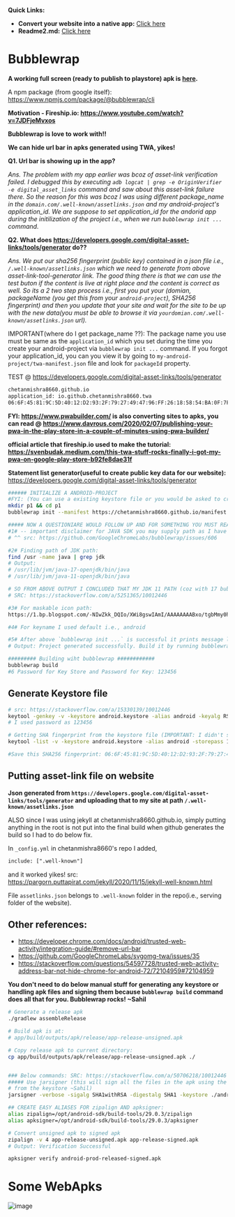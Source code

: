 
**Quick Links:**
- **Convert your website into a native app:** [Click here](https://gonative.io/)
- **Readme2.md:** [Click here](Readme2.md)

# Bubblewrap

**A working full screen (ready to publish to playstore) apk is [here](https://github.com/sahilrajput03/pwa-to-apk-using-twa/raw/main/bw.apk).**

A npm package (from google itself): https://www.npmjs.com/package/@bubblewrap/cli

**Motivation - Fireship.io: https://www.youtube.com/watch?v=7JDFjeMvxos**

**Bubblewrap is love to work with!!**

**We can hide url bar in apks generated using TWA, yikes!**

**Q1. Url bar is showing up in the app?**

_Ans. The problem with my app earlier was bcoz of asset-link verification failed. I debugged this by executing `adb logcat | grep -e OriginVerifier -e digital_asset_links` command and saw about this asset-link failure there. So the reason for this was bcoz I was using different package_name in the `domain.com/.well-known/assetlinks.json` and my android-project's application_id. We are suppose to set application_id for the andorid app during the initilization of the project i.e., when we run `bubblewrap init ...` command._

**Q2. What does https://developers.google.com/digital-asset-links/tools/generator do??**

_Ans. We put our sha256 fingerprint (public key) contained in a json file i.e., `/.well-known/assetlinks.json` which we need to generate from above asset-link-tool-generator link. The good thing there is that we can use the test buton if the content is live at right place and the content is correct as well. So its a 2 two step process i.e., first you put your (domian, packageName (you get this from your `android-project`), SHA256 fingerprint) and then you update that your site and wait for the site to be up with the new data(you must be able to browse it via `yourdomian.com/.well-known/assetlinks.json` url)._

IMPORTANT(where do I get package_name ??): The package name you use must be same as the `application_id` which you set during the time you create your android-project via `bubblewrap init ...` command. If you forgot your application_id, you can you view it by going to `my-android-project/twa-manifest.json` file and look for `packageId` property.

TEST @ https://developers.google.com/digital-asset-links/tools/generator

```txt
chetanmishra8660.github.io
application_id: io.github.chetanmishra8660.twa
06:6F:45:81:9C:5D:40:12:D2:93:2F:79:27:49:47:96:FF:26:18:58:54:BA:0F:7F:D7:9B:08:DE:CE:E7:A9:81
```

**FYI: https://www.pwabuilder.com/ is also converting sites to apks, you can read @ https://www.davrous.com/2020/02/07/publishing-your-pwa-in-the-play-store-in-a-couple-of-minutes-using-pwa-builder/**

**official article that fireship.io used to make the tutorial: https://svenbudak.medium.com/this-twa-stuff-rocks-finally-i-got-my-pwa-on-google-play-store-b92fe8dae31f**

**Statement list generator(useful to create public key data for our website):** https://developers.google.com/digital-asset-links/tools/generator

```bash
###### INITIALIZE A ANDROID-PROJECT
#FYI: (You can use a existing keystore file or you would be asked to create new keystore file as well, fyi: I have tried creating my keystore file before this so I used that one and that flow worked really good{see later in this to know how to generate the keystore file})
mkdir p1 && cd p1
bubblewrap init --manifest https://chetanmishra8660.github.io/manifest.json

##### NOW A QUESTIONIARE WOULD FOLLOW UP AND FOR SOMETHING YOU MUST READ BELOW TEXT FOR ONCE TO SIDESTEP THE DIFFICULTIES I FACED BEFORE.
#1# -- important disclaimer for JAVA SDK you may supply path as I have concluded using some commands below but, for `androidtools` you must allow  bubblewrpa to install on its own. THATS IMPORTANT OTHERWISE bubblewrap build command won't work at all.
# ^^ src: https://github.com/GoogleChromeLabs/bubblewrap/issues/606

#2# Finding path of JDK path:
find /usr -name java | grep jdk
# Output:
# /usr/lib/jvm/java-17-openjdk/bin/java
# /usr/lib/jvm/java-11-openjdk/bin/java

# SO FROM ABOVE OUTPUT I CONCLUDED THAT MY JDK 11 PATH (coz with 17 bubblewrap throws error) is: /usr/lib/jvm/java-11-openjdk
# SRC: https://stackoverflow.com/a/5251365/10012446

#3# For maskable icon path:
https://1.bp.blogspot.com/-NIwZkk_DQIo/XWi8gswIAmI/AAAAAAAABxo/tgbMmy0hNv4tJj0E3lDJVXXrk07yASdOgCK4BGAYYCw/s320/android-chrome-512x512.png

#4# For keyname I used default i.e., android

#5# After above `bubblewrap init ...` is successful it prints message like:
# Output: Project generated successfully. Build it by running bubblewrap build

######### Building wiht bubblewrap ############
bubblewrap build
#6 Password for Key Store and Password for Key: 123456
```

## Generate Keystore file

```bash
# src: https://stackoverflow.com/a/15330139/10012446
keytool -genkey -v -keystore android.keystore -alias android -keyalg RSA -keysize 2048 -validity 10000
# I used password as 123456

# Getting SHA fingerprint from the keystore file (IMPORTANT: I didn't set passkey though)
keytool -list -v -keystore android.keystore -alias android -storepass 123456

#Save this SHA256 fingerprint: 06:6F:45:81:9C:5D:40:12:D2:93:2F:79:27:49:47:96:FF:26:18:58:54:BA:0F:7F:D7:9B:08:DE:CE:E7:A9:81
```

## Putting asset-link file on website

**Json generated from `https://developers.google.com/digital-asset-links/tools/generator` and uploading that to my site at path `/.well-known/assetlinks.json`**

ALSO since I was using jekyll at chetanmishra8660.github.io, simply putting anything in the root is not put into the final build when github generates the build so I had to do below fix.

In `_config.yml` in chetanmishra8660's repo I added,

```txt
include: [".well-known"]
```

and it worked yikes! src: https://pargorn.puttapirat.com/jekyll/2020/11/15/jekyll-well-known.html

File `assetlinks.json` belongs to `.well-known` folder in the repo(i.e., serving folder of the website).

## Other references:

- https://developer.chrome.com/docs/android/trusted-web-activity/integration-guide/#remove-url-bar
- https://github.com/GoogleChromeLabs/svgomg-twa/issues/35
- https://stackoverflow.com/questions/54597728/trusted-web-activity-address-bar-not-hide-chrome-for-android-72/72104959#72104959

**You don't need to do below manual stuff for generating any keystore or handling apk files and signing them because `bubblewrap build` command does all that for you. Bubblewrap rocks! ~Sahil**

```bash
# Generate a release apk
./gradlew assembleRelease

# Build apk is at:
# app/build/outputs/apk/release/app-release-unsigned.apk

# Copy release apk to current directory:
cp app/build/outputs/apk/release/app-release-unsigned.apk ./


### Below commands: SRC: https://stackoverflow.com/a/50706218/10012446
##### Use jarsigner (this will sign all the files in the apk using the public key
# from the keystore ~Sahil)
jarsigner -verbose -sigalg SHA1withRSA -digestalg SHA1 -keystore ./android.keystore app-release-unsigned.apk android -storepass 123456

## CREATE EASY ALIASES FOR zipalign AND apksigner:
alias zipalign=/opt/android-sdk/build-tools/29.0.3/zipalign
alias apksigner=/opt/android-sdk/build-tools/29.0.3/apksigner

# Convert unsigned apk to signed apk
zipalign -v 4 app-release-unsigned.apk app-release-signed.apk
# Output: Verification Successful

apksigner verify android-prod-released-signed.apk
```

# Some WebApks

![image](https://github.com/sahilrajput03/pwa-to-apk-using-twa/assets/31458531/8903730e-9e60-46c3-900e-621c652bae87)
